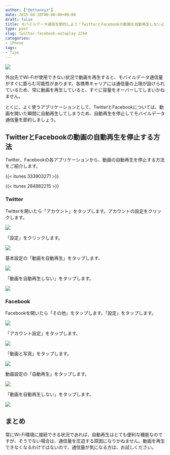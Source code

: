 ```yaml
---
author: ["@ottanxyz"]
date: 2015-08-30T00:00:00+00:00
draft: false
title: モバイルデータ通信を節約しよう！TwitterとFacebookの動画を自動再生しないようにする方法
type: post
slug: twitter-facebook-autoplay-2244
categories:
- iPhone
tags:
- Tips
---
```


![](150830-55e27a631d445.png)






外出先でWi-Fiが使用できない状況で動画を再生すると、モバイルデータ通信量がすぐに膨らむ可能性があります。各携帯キャリアには通信量の上限が設けられているため、常に動画を再生していると、すぐに容量をオーバーしてしまいかねません。





とくに、よく使うアプリケーションとして、TwitterとFacebookについては、動画を開いた瞬間に自動再生してしまうため、自動再生を停止してモバイルデータ通信量を節約しましょう。





## TwitterとFacebookの動画の自動再生を停止する方法





Twitter、Facebookの各アプリケーションから、動画の自動再生を停止する方法をご紹介します。



{{< itunes 333903271 >}}

{{< itunes 284882215 >}}



### Twitter





Twitterを開いたら「アカウント」をタップします。アカウントの設定をクリックします。





![](150830-55e27a691ff89.png)






「設定」をクリックします。





![](150830-55e27a6cba47c.png)






基本設定の「動画を自動再生」をタップします、





![](150830-55e27a6fb2b86.png)






「動画を自動再生しない」をタップします。





![](150830-55e27a71df679.png)






### Facebook





Facebookを開いたら「その他」をタップします。「設定」をタップします。





![](150830-55e27a73e9aa0.png)






「アカウント設定」をタップします。





![](150830-55e27a75dc7cf.png)






「動画と写真」をタップします。





![](150830-55e27a77e21c1.png)






動画設定の「自動再生」をタップします。





![](150830-55e27a798595d.png)






「動画を自動再生しない」をタップします。





![](150830-55e27a7b76f16.png)






## まとめ





常にWi-Fi環境に接続できる状況であれば、自動再生はとても便利な機能なのですが、そうでない場合は、通信量を圧迫する原因になりかねません。動画を再生できなくなるわけではないので、通信量が気になる方は、お試しください。
